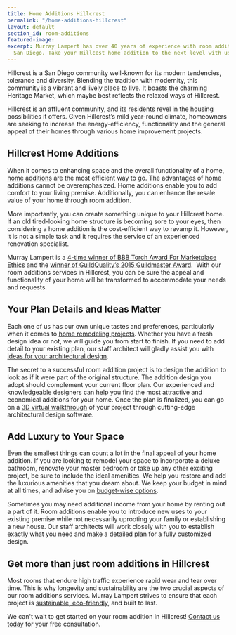 ```yaml
---
title: Home Additions Hillcrest
permalink: "/home-additions-hillcrest"
layout: default
section_id: room-additions
featured-image:
excerpt: Murray Lampert has over 40 years of experience with room additions in Hillcrest,
  San Diego. Take your Hillcest home addition to the next level with us.
---
```


Hillcrest is a San Diego community well-known for its modern tendencies, tolerance and diversity. Blending the tradition with modernity, this community is a vibrant and lively place to live. It boasts the charming Heritage Market, which maybe best reflects the relaxed ways of Hillcrest.

Hillcrest is an affluent community, and its residents revel in the housing possibilities it offers. Given Hillcrest’s mild year-round climate, homeowners are seeking to increase the energy-efficiency, functionality and the general appeal of their homes through various home improvement projects.

## Hillcrest Home Additions

When it comes to enhancing space and the overall functionality of a home, [home additions](/san-diego-room-additions) are the most efficient way to go. The advantages of home additions cannot be overemphasized. Home additions enable you to add comfort to your living premise. Additionally, you can enhance the resale value of your home through room addition.

More importantly, you can create something unique to your Hillcrest home. If an old tired-looking home structure is becoming sore to your eyes, then considering a home addition is the cost-efficient way to revamp it. However, it is not a simple task and it requires the service of an experienced renovation specialist.

Murray Lampert is a [4-time winner of BBB Torch Award For Marketplace Ethics](/another-better-business-bureau-torch-award/) and the [winner of GuildQuality’s 2015 Guildmaster Award](/murray-lampert-recognized-among-north-americas-best).  With our room additions services in Hillcrest, you can be sure the appeal and functionality of your home will be transformed to accommodate your needs and requests.

## Your Plan Details and Ideas Matter

Each one of us has our own unique tastes and preferences, particularly when it comes to [home remodeling projects](/san-diego-home-remodel-services). Whether you have a fresh design idea or not, we will guide you from start to finish. If you need to add detail to your existing plan, our staff architect will gladly assist you with [ideas for your architectural design](/san-diego-architectural-design-services/).

The secret to a successful room addition project is to design the addition to look as if it were part of the original structure. The addition design you adopt should complement your current floor plan. Our experienced and knowledgeable designers can help you find the most attractive and economical additions for your home. Once the plan is finalized, you can go on a [3D virtual walkthrough](/3d-architectural-rendering-services) of your project through cutting-edge architectural design software.

## Add Luxury to Your Space

Even the smallest things can count a lot in the final appeal of your home addition. If you are looking to remodel your space to incorporate a deluxe bathroom, renovate your master bedroom or take up any other exciting project, be sure to include the ideal amenities. We help you restore and add the luxurious amenities that you dream about. We keep your budget in mind at all times, and advise you on [budget-wise options](/infographic-luxury-living-cost-vs-value-home-improvements-2).

Sometimes you may need additional income from your home by renting out a part of it. Room additions enable you to introduce new uses to your existing premise while not necessarily uprooting your family or establishing a new house. Our staff architects will work closely with you to establish exactly what you need and make a detailed plan for a fully customized design.

## Get more than just room additions in Hillcrest

Most rooms that endure high traffic experience rapid wear and tear over time. This is why longevity and sustainability are the two crucial aspects of our room additions services. Murray Lampert strives to ensure that each project is [sustainable, eco-friendly](/san-diego-green-home-construction), and built to last.

We can't wait to get started on your room addition in Hillcrest! [Contact us today](#quick-contact) for your free consultation.

